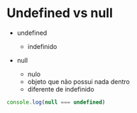 # Undefined vs null

* undefined
    * indefinido

* null
    * nulo
    * objeto que não possui nada dentro
    * diferente de indefinido
```js
console.log(null === undefined)
```